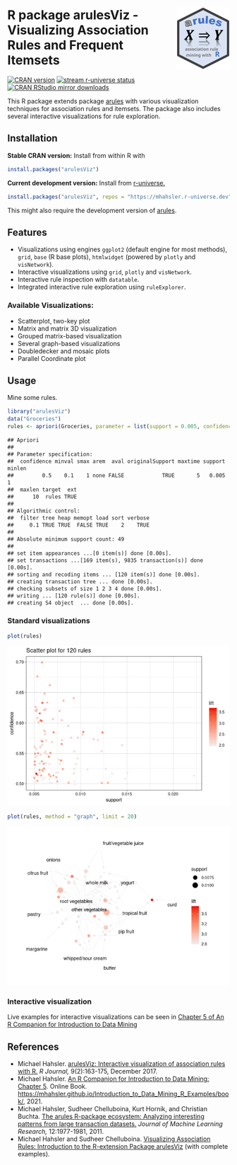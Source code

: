 
# <img src="man/figures/logo.svg" align="right" height="139" /> R package arulesViz - Visualizing Association Rules and Frequent Itemsets

[![CRAN
version](http://www.r-pkg.org/badges/version/arulesViz)](https://CRAN.R-project.org/package=arulesViz)
[![stream r-universe
status](https://mhahsler.r-universe.dev/badges/arulesViz)](https://mhahsler.r-universe.dev/ui#package:arulesViz)
[![CRAN RStudio mirror
downloads](http://cranlogs.r-pkg.org/badges/arulesViz)](https://CRAN.R-project.org/package=arulesViz)

This R package extends package
[arules](https://github.com/mhahsler/arules) with various visualization
techniques for association rules and itemsets. The package also includes
several interactive visualizations for rule exploration.

## Installation

**Stable CRAN version:** Install from within R with

``` r
install.packages("arulesViz")
```

**Current development version:** Install from
[r-universe.](https://mhahsler.r-universe.dev/ui#package:arulesViz)

``` r
install.packages("arulesViz", repos = "https://mhahsler.r-universe.dev")
```

This might also require the development version of
[arules](https://github.com/mhahsler/arules).

## Features

-   Visualizations using engines `ggplot2` (default engine for most
    methods), `grid`, `base` (R base plots), `htmlwidget` (powered by
    `plotly` and `visNetwork`).
-   Interactive visualizations using `grid`, `plotly` and `visNetwork`.
-   Interactive rule inspection with `datatable`.
-   Integrated interactive rule exploration using `ruleExplorer`.

### Available Visualizations:

-   Scatterplot, two-key plot
-   Matrix and matrix 3D visualization
-   Grouped matrix-based visualization
-   Several graph-based visualizations
-   Doubledecker and mosaic plots
-   Parallel Coordinate plot

## Usage

Mine some rules.

``` r
library("arulesViz")
data("Groceries")
rules <- apriori(Groceries, parameter = list(support = 0.005, confidence = 0.5))
```

    ## Apriori
    ## 
    ## Parameter specification:
    ##  confidence minval smax arem  aval originalSupport maxtime support minlen
    ##         0.5    0.1    1 none FALSE            TRUE       5   0.005      1
    ##  maxlen target  ext
    ##      10  rules TRUE
    ## 
    ## Algorithmic control:
    ##  filter tree heap memopt load sort verbose
    ##     0.1 TRUE TRUE  FALSE TRUE    2    TRUE
    ## 
    ## Absolute minimum support count: 49 
    ## 
    ## set item appearances ...[0 item(s)] done [0.00s].
    ## set transactions ...[169 item(s), 9835 transaction(s)] done [0.00s].
    ## sorting and recoding items ... [120 item(s)] done [0.00s].
    ## creating transaction tree ... done [0.00s].
    ## checking subsets of size 1 2 3 4 done [0.00s].
    ## writing ... [120 rule(s)] done [0.00s].
    ## creating S4 object  ... done [0.00s].

### Standard visualizations

``` r
plot(rules)
```

![](inst/README_files/scatterplot-1.png)<!-- -->

``` r
plot(rules, method = "graph", limit = 20)
```

![](inst/README_files/graph-1.png)<!-- -->

### Interactive visualization

Live examples for interactive visualizations can be seen in [Chapter 5
of An R Companion for Introduction to Data
Mining](https://mhahsler.github.io/Introduction_to_Data_Mining_R_Examples/book/association-analysis-basic-concepts-and-algorithms.html#interactive-visualizations)

## References

-   Michael Hahsler. [arulesViz: Interactive visualization of
    association rules with
    R.](https://journal.r-project.org/archive/2017/RJ-2017-047/RJ-2017-047.pdf)
    *R Journal,* 9(2):163-175, December 2017.
-   Michael Hahsler. [An R Companion for Introduction to Data Mining:
    Chapter
    5](https://mhahsler.github.io/Introduction_to_Data_Mining_R_Examples/book/association-analysis-basic-concepts-and-algorithms.html).
    Online Book.
    <https://mhahsler.github.io/Introduction_to_Data_Mining_R_Examples/book/>,
    2021.
-   Michael Hahsler, Sudheer Chelluboina, Kurt Hornik, and Christian
    Buchta. [The arules R-package ecosystem: Analyzing interesting
    patterns from large transaction
    datasets.](https://jmlr.csail.mit.edu/papers/v12/hahsler11a.html)
    *Journal of Machine Learning Research,* 12:1977-1981, 2011.
-   Michael Hahsler and Sudheer Chelluboina. [Visualizing Association
    Rules: Introduction to the R-extension Package
    arulesViz](https://cran.r-project.org/package=arulesViz/vignettes/arulesViz.pdf)
    (with complete examples).
